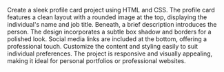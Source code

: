 Create a sleek profile card project using HTML and CSS. The profile card features a clean layout with a rounded image at the top, displaying the individual's name and job title. Beneath, a brief description introduces the person. The design incorporates a subtle box shadow and borders for a polished look. Social media links are included at the bottom, offering a professional touch. Customize the content and styling easily to suit individual preferences. The project is responsive and visually appealing, making it ideal for personal portfolios or professional websites.
